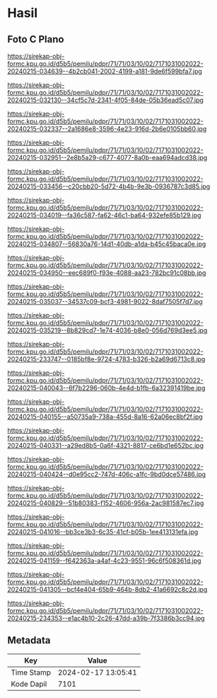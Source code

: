 # Hasil

## Foto C Plano

https://sirekap-obj-formc.kpu.go.id/d5b5/pemilu/pdpr/71/71/03/10/02/7171031002022-20240215-034639--4b2cb041-2002-4199-a181-9de6f599bfa7.jpg

https://sirekap-obj-formc.kpu.go.id/d5b5/pemilu/pdpr/71/71/03/10/02/7171031002022-20240215-032130--34cf5c7d-2341-4f05-84de-05b36ead5c07.jpg

https://sirekap-obj-formc.kpu.go.id/d5b5/pemilu/pdpr/71/71/03/10/02/7171031002022-20240215-032337--2a1686e8-3596-4e23-916d-2b6e0105bb60.jpg

https://sirekap-obj-formc.kpu.go.id/d5b5/pemilu/pdpr/71/71/03/10/02/7171031002022-20240215-032951--2e8b5a29-c677-4077-8a0b-eaa694adcd38.jpg

https://sirekap-obj-formc.kpu.go.id/d5b5/pemilu/pdpr/71/71/03/10/02/7171031002022-20240215-033456--c20cbb20-5d72-4b4b-9e3b-0936787c3d85.jpg

https://sirekap-obj-formc.kpu.go.id/d5b5/pemilu/pdpr/71/71/03/10/02/7171031002022-20240215-034019--fa36c587-fa62-46c1-ba64-932efe85b129.jpg

https://sirekap-obj-formc.kpu.go.id/d5b5/pemilu/pdpr/71/71/03/10/02/7171031002022-20240215-034807--56830a76-14d1-40db-a1da-b45c45baca0e.jpg

https://sirekap-obj-formc.kpu.go.id/d5b5/pemilu/pdpr/71/71/03/10/02/7171031002022-20240215-034950--eec689f0-f93e-4088-aa23-782bc91c08bb.jpg

https://sirekap-obj-formc.kpu.go.id/d5b5/pemilu/pdpr/71/71/03/10/02/7171031002022-20240215-035037--34537c09-bcf3-4981-9022-8daf7505f7d7.jpg

https://sirekap-obj-formc.kpu.go.id/d5b5/pemilu/pdpr/71/71/03/10/02/7171031002022-20240215-035219--8b829cd7-1e74-4036-b8e0-056d769d3ee5.jpg

https://sirekap-obj-formc.kpu.go.id/d5b5/pemilu/pdpr/71/71/03/10/02/7171031002022-20240215-233747--0185bf8e-9724-4783-b326-b2a69d6713c8.jpg

https://sirekap-obj-formc.kpu.go.id/d5b5/pemilu/pdpr/71/71/03/10/02/7171031002022-20240215-040043--6f7b2296-060b-4e4d-b1fb-6a32391419be.jpg

https://sirekap-obj-formc.kpu.go.id/d5b5/pemilu/pdpr/71/71/03/10/02/7171031002022-20240215-040155--a50735a9-738a-455d-8a16-62a06ec8bf2f.jpg

https://sirekap-obj-formc.kpu.go.id/d5b5/pemilu/pdpr/71/71/03/10/02/7171031002022-20240215-040331--a29ed8b5-0a6f-4321-8817-ce6bd1e652bc.jpg

https://sirekap-obj-formc.kpu.go.id/d5b5/pemilu/pdpr/71/71/03/10/02/7171031002022-20240215-040424--d0e95cc2-747d-406c-a1fc-9bd0dce57486.jpg

https://sirekap-obj-formc.kpu.go.id/d5b5/pemilu/pdpr/71/71/03/10/02/7171031002022-20240215-040829--51b80383-f152-4606-956a-2ac981587ec7.jpg

https://sirekap-obj-formc.kpu.go.id/d5b5/pemilu/pdpr/71/71/03/10/02/7171031002022-20240215-041016--bb3ce3b3-6c35-41cf-b05b-1ee413131efa.jpg

https://sirekap-obj-formc.kpu.go.id/d5b5/pemilu/pdpr/71/71/03/10/02/7171031002022-20240215-041159--f642363a-a4af-4c23-9551-96c6f508361d.jpg

https://sirekap-obj-formc.kpu.go.id/d5b5/pemilu/pdpr/71/71/03/10/02/7171031002022-20240215-041305--bcf4e404-65b9-464b-8db2-41a6692c8c2d.jpg

https://sirekap-obj-formc.kpu.go.id/d5b5/pemilu/pdpr/71/71/03/10/02/7171031002022-20240215-234353--e1ac4b10-2c26-47dd-a39b-7f3386b3cc94.jpg


## Metadata

| Key        | Value               |
| ---------- | ------------------- |
| Time Stamp | 2024-02-17 13:05:41 |
| Kode Dapil | 7101                |



